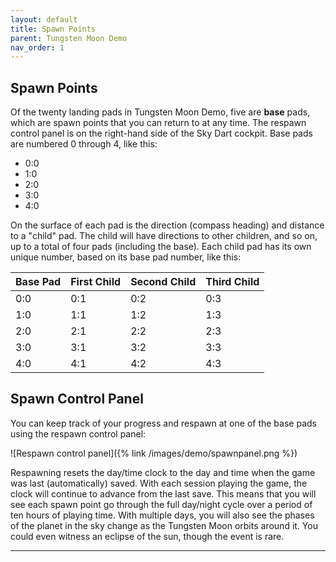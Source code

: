 ```yaml
---
layout: default
title: Spawn Points
parent: Tungsten Moon Demo
nav_order: 1
---
```


## Spawn Points

Of the twenty landing pads in Tungsten Moon Demo, five are **base** pads, which are spawn points that you can return to at any time. The respawn control panel is on the right-hand side of the Sky Dart cockpit. Base pads are numbered 0 through 4, like this: 

* 0:0
* 1:0
* 2:0
* 3:0
* 4:0

On the surface of each pad is the direction (compass heading) and distance to a "child" pad. The child will have directions to other children, and so on, up to a total of four pads (including the base). Each child pad has its own unique number, based on its base pad number, like this:

| Base Pad | First Child | Second Child | Third Child |
|----------|-------------|--------------|-------------|
| 0:0 | 0:1 | 0:2 | 0:3 |
| 1:0 | 1:1 | 1:2 | 1:3 |
| 2:0 | 2:1 | 2:2 | 2:3 |
| 3:0 | 3:1 | 3:2 | 3:3 |
| 4:0 | 4:1 | 4:2 | 4:3 |


## Spawn Control Panel

You can keep track of your progress and respawn at one of the base pads using the respawn control panel:

![Respawn control panel]({% link /images/demo/spawnpanel.png %})

Respawning resets the day/time clock to the day and time when the game was last (automatically) saved. With each session playing the game, the clock will continue to advance from the last save. This means that you will see each spawn point go through the full day/night cycle over a period of ten hours of playing time. With multiple days, you will also see the phases of the planet in the sky change as the Tungsten Moon orbits around it. You could even witness an eclipse of the sun, though the event is rare.

---